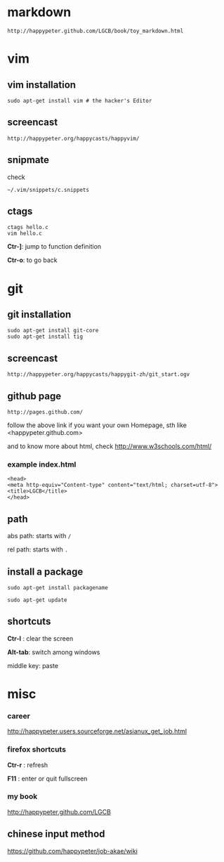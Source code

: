 # markdown

    http://happypeter.github.com/LGCB/book/toy_markdown.html

# vim
## vim installation

    sudo apt-get install vim # the hacker's Editor

## screencast

    http://happypeter.org/happycasts/happyvim/

## snipmate
check
    
    ~/.vim/snippets/c.snippets

## ctags

    ctags hello.c
    vim hello.c

__Ctr-]__: jump to function definition

__Ctr-o__: to go back

# git

## git installation

    sudo apt-get install git-core 
    sudo apt-get install tig
## screencast

    http://happypeter.org/happycasts/happygit-zh/git_start.ogv


## github page

    http://pages.github.com/

follow the above link if you want your own Homepage, sth like
<happypeter.github.com>

and to know more about html, check <http://www.w3schools.com/html/>

### example index.html

    <head>
    <meta http-equiv="Content-type" content="text/html; charset=utf-8">
    <title>LGCB</title>
    </head>


## path
abs path: starts with `/`

rel path: starts with `.` 

## install a package

    sudo apt-get install packagename

    sudo apt-get update
## shortcuts

__Ctr-l__ : clear the screen

__Alt-tab__: switch among windows

middle key: paste

# misc
### career
<http://happypeter.users.sourceforge.net/asianux_get_job.html>

### firefox shortcuts 

__Ctr-r__ : refresh

__F11__ : enter or quit fullscreen

### my book

http://happypeter.github.com/LGCB

## chinese input method

https://github.com/happypeter/job-akae/wiki
